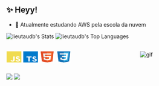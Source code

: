 ## ✨ Heyy! 

- 🌙 Atualmente estudando AWS pela escola da nuvem

![lieutaudb's Stats](https://github-readme-stats.vercel.app/api?username=lieutaudb&theme=material-palenight&show_icons=true&hide_border=true&count_private=true)
![lieutaudb's Top Languages](https://github-readme-stats.vercel.app/api/top-langs/?username=lieutaudb&theme=material-palenight&show_icons=true&hide_border=true&layout=compact)

<div style="display: inline_block"><br>
  <img align="right" alt="gif" height="150" width="150" src="https://i.picasion.com/pic92/ad7c6bc8745b6c6b15d1239e1e9833b7.gif">
   <img align="center" alt="Js" height="30" width="40" src="https://raw.githubusercontent.com/devicons/devicon/master/icons/javascript/javascript-plain.svg">
  <img align="center" alt="Ts" height="30" width="40" src="https://raw.githubusercontent.com/devicons/devicon/master/icons/typescript/typescript-plain.svg">
  <img align="center" alt="HTML" height="30" width="40" src="https://raw.githubusercontent.com/devicons/devicon/master/icons/html5/html5-original.svg">
  <img align="center" alt="CSS" height="30" width="40" src="https://raw.githubusercontent.com/devicons/devicon/master/icons/css3/css3-original.svg">
</div>

 ##

 <div>
   <a href= "https://www.linkedin.com/in/lieutaudb" target="_blank"><img src="https://img.shields.io/badge/LinkedIn-0077B5?style=for-the-badge&logo=linkedin&logoColor=white "target="_blank"></a>
     <a href = "mailto:lieutaudev@gmail.com"><img src="https://img.shields.io/badge/Gmail-D14836?style=for-the-badge&logo=gmail&logoColor=white" target="_blank"></a>



 </div>


